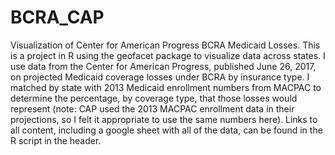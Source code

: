 # BCRA_CAP
Visualization of Center for American Progress BCRA Medicaid Losses.
This is a project in R using the geofacet package to visualize data across states. I use data from the Center for American Progress, published June 26, 2017, on projected Medicaid coverage losses under BCRA by insurance type. I matched by state with 2013 Medicaid enrollment numbers from MACPAC to determine the percentage, by coverage type, that those losses would represent (note: CAP used the 2013 MACPAC enrollment data in their projections, so I felt it appropriate to use the same numbers here). Links to all content, including a google sheet with all of the data, can be found in the R script in the header.
